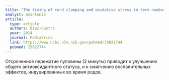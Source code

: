 ```yaml
---
title: "The timing of cord clamping and oxidative stress in term newborns"
analyst: amantonio
article:
  type: article
  authors: Díaz-Castro
  year: 2014
  journal: Pediatrics
  link: https://www.ncbi.nlm.nih.gov/pubmed/25022744
  pubmed: 25022744
---
```


Отсроченное пережатие пуповины (2 минуты) приводит к улучшению общего антиоксидантного статуса, и к смягчению воспалительных эффектов, индуцированных во время родов.
